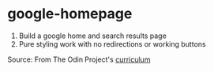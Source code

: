 # google-homepage

1. Build a google home and search results page
2. Pure styling work with no redirections or working buttons

Source: From The Odin Project's [curriculum](http://www.theodinproject.com/courses/web-development-101/lessons/html-css)